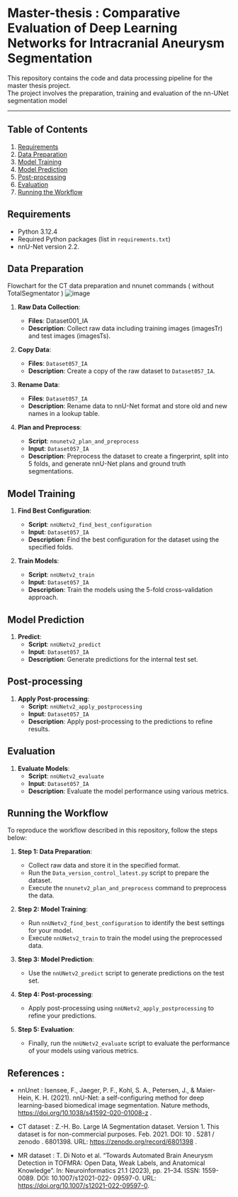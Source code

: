 # Master-thesis : Comparative Evaluation of Deep Learning Networks for Intracranial Aneurysm Segmentation

This repository contains the code and data processing pipeline for the master thesis project.  
The project involves the preparation, training and evaluation of the nn-UNet segmentation model 

__________________________________________________________________________________________________

## Table of Contents

1. [Requirements](#requirements)
2. [Data Preparation](#data-preparation)
3. [Model Training](#model-training)
4. [Model Prediction](#model-prediction)
5. [Post-processing](#post-processing)
6. [Evaluation](#evaluation)
7. [Running the Workflow](#running-the-workflow)

## Requirements

- Python 3.12.4
- Required Python packages (list in `requirements.txt`)
- nnU-Net version 2.2.

## Data Preparation

Flowchart for the CT data preparation and nnunet commands ( without TotalSegmentator ) 
![image](https://github.com/Peaceandmaths/Master-thesis/assets/117741432/a7f3aa2a-2c49-476b-9c8c-379a2918eecd)

1. **Raw Data Collection**:
   - **Files**: Dataset001_IA
   - **Description**: Collect raw data including training images (imagesTr) and test images (imagesTs).

2. **Copy Data**:
   - **Files**: `Dataset057_IA`
   - **Description**: Create a copy of the raw dataset to `Dataset057_IA`.

3. **Rename Data**:
   - **Files**: `Dataset057_IA`
   - **Description**: Rename data to nnU-Net format and store old and new names in a lookup table.

4. **Plan and Preprocess**:
   - **Script**: `nnunetv2_plan_and_preprocess`
   - **Input**: `Dataset057_IA`
   - **Description**: Preprocess the dataset to create a fingerprint, split into 5 folds, and generate nnU-Net plans and ground truth segmentations.

## Model Training

1. **Find Best Configuration**:
   - **Script**: `nnUNetv2_find_best_configuration`
   - **Input**: `Dataset057_IA`
   - **Description**: Find the best configuration for the dataset using the specified folds.

2. **Train Models**:
   - **Script**: `nnUNetv2_train`
   - **Input**: `Dataset057_IA`
   - **Description**: Train the models using the 5-fold cross-validation approach.

## Model Prediction

1. **Predict**:
   - **Script**: `nnUNetv2_predict`
   - **Input**: `Dataset057_IA`
   - **Description**: Generate predictions for the internal test set.

## Post-processing

1. **Apply Post-processing**:
   - **Script**: `nnUNetv2_apply_postprocessing`
   - **Input**: `Dataset057_IA`
   - **Description**: Apply post-processing to the predictions to refine results.

## Evaluation

1. **Evaluate Models**:
   - **Script**: `nnUNetv2_evaluate`
   - **Input**: `Dataset057_IA`
   - **Description**: Evaluate the model performance using various metrics.

## Running the Workflow

To reproduce the workflow described in this repository, follow the steps below:

1. **Step 1: Data Preparation**:
   - Collect raw data and store it in the specified format.
   - Run the `Data_version_control_latest.py` script to prepare the dataset.
   - Execute the `nnunetv2_plan_and_preprocess` command to preprocess the data.

2. **Step 2: Model Training**:
   - Run `nnUNetv2_find_best_configuration` to identify the best settings for your model.
   - Execute `nnUNetv2_train` to train the model using the preprocessed data.

3. **Step 3: Model Prediction**:
   - Use the `nnUNetv2_predict` script to generate predictions on the test set.

4. **Step 4: Post-processing**:
   - Apply post-processing using `nnUNetv2_apply_postprocessing` to refine your predictions.

5. **Step 5: Evaluation**:
   - Finally, run the `nnUNetv2_evaluate` script to evaluate the performance of your models using various metrics.

## References : 

- nnUnet : Isensee, F., Jaeger, P. F., Kohl, S. A., Petersen, J., & Maier-Hein, K. H. (2021). nnU-Net: a self-configuring 
method for deep learning-based biomedical image segmentation. Nature methods, https://doi.org/10.1038/s41592-020-01008-z .

- CT dataset : Z.-H. Bo. Large IA Segmentation dataset. Version 1. This dataset is for non-commercial
purposes. Feb. 2021. DOI: 10 . 5281 / zenodo . 6801398. URL: https://zenodo.org/record/6801398 .

- MR dataset : T. Di Noto et al. “Towards Automated Brain Aneurysm Detection in TOFMRA: Open Data, Weak Labels, and Anatomical Knowledge”. In: Neuroinformatics 21.1 (2023), pp. 21–34. ISSN: 1559-0089. DOI: 10.1007/s12021-022-
09597-0. URL: https://doi.org/10.1007/s12021-022-09597-0.

